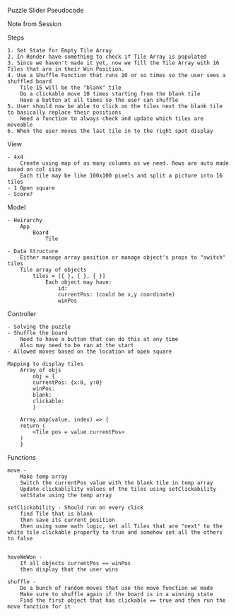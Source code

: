Puzzle Slider Pseudocode

Note from Session

Steps

    1. Set State for Empty Tile Array
    2. In Render have something to check if Tile Array is populated
    3. Since we haven't made it yet, now we fill the Tile Array with 16 Tiles that are in their Win Position.
    4. Use a Shuffle Function that runs 10 or so times so the user sees a shuffled board
        Tile 15 will be the "blank" tile 
        Do a clickable move 10 times starting from the blank tile
        Have a button at all times so the user can shuffle
    5. User should now be able to click on the tiles next the blank tile to basically replace their positions
        Need a function to always check and update which tiles are moveable
    6. When the user moves the last tile in to the right spot display


View

    - 4x4 
        Create using map of as many columns as we need. Rows are auto made based on col size
        Each tile may be like 100x100 pixels and split a picture into 16 tiles
    - 1 Open square
    - Score?
    

Model

    - Heirarchy
        App
            Board
                Tile

    - Data Structure
        Either manage array position or manage object's props to "switch" tiles
        Tile array of objects
            tiles = [{ }, { }, { }]
                Each object may have:
                    id:
                    currentPos: (could be x,y coordinate)
                    winPos


Controller
    
    - Solving the puzzle
    - Shuffle the board 
        Need to have a button that can do this at any time
        Also may need to be ran at the start
    - Allowed moves based on the location of open square
 
    Mapping to display tiles 
        Array of objs
            obj = {
            currentPos: {x:0, y:0}
            winPos:
            blank:
            clickable:
            }

        Array.map(value, index) => {
        return (
            <Tile pos = value.currentPos>
        )
        }

Functions 

    move -
        Make temp array
        Switch the currentPos value with the blank tile in temp array
        Update clickablility values of the tiles using setClickability
        setState using the temp array

    setClickability - Should run on every click
        find Tile that is blank
        then save its current position
        then using some math logic, set all Tiles that are "next" to the white tile clickable property to true and somehow set all the others to false


    haveWeWon -
        If all objects currentPos == winPos
        then display that the user wins

    shuffle -
        Do a bunch of random moves that use the move function we made
        Make sure to shuffle again if the board is in a winning state
        Find the first object that has clickable == true and then run the move function for it

        


